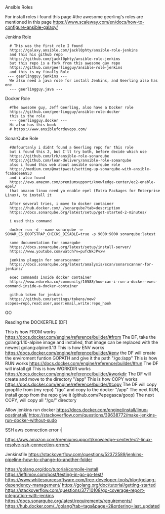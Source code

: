 Ansible Roles


  For install roles i found this page
  #the awesome geerling's roles are mentioned in this page
  https://www.scaleway.com/en/docs/how-to-configure-ansible-galaxy/

  Jenkins Role
  
  
      # This was the first role I found
      https://galaxy.ansible.com/jackl0phty/ansible-role-jenkins
      and this his github repo
      https://github.com/jackl0phty/ansible-role-jenkins
      but this repo is a fork from this awesome guy repo
      https://github.com/geerlingguy/ansible-role-jenkins
      and this is my finally Role
     --- geerlingguy.jenkins ---
      We also need a java role for install Jenkins, and Geerling also has one
      --- geerlingguy.java ---
  
  Docker Role
  
  
      #The awesome guy, Jeff Geerling, also have a Docker role
      https://github.com/geerlingguy/ansible-role-docker
      this is the role
      --- geerlingguy.docker ---
      Hi also has this book
      # https://www.ansiblefordevops.com/
      
  SonarQube Role
  
  
  
      #Unfourtanly i didnt found a Geerling repo for this role
      but i found this 2, but I'll try both, before decide which use
      https://github.com/lrk/ansible-role-sonarqube
      https://github.com/lean-delivery/ansible-role-sonarqube
      also i found this web about ansible sonarqube role 
      https://medium.com/@mattpwest/setting-up-sonarqube-with-ansible-fcabadee6953
      and i also found
      https://aws.amazon.com/premiumsupport/knowledge-center/ec2-enable-epel/
      that amazon linux need yo enable epel (Extra Packages for Enterprise Linux), to install it
      
      After several tries, i move to docker container 
      https://hub.docker.com/_/sonarqube?tab=description
      https://docs.sonarqube.org/latest/setup/get-started-2-minutes/
      
      i used this command
      
      docker run -d --name sonarqube -e SONAR_ES_BOOTSTRAP_CHECKS_DISABLE=true -p 9000:9000 sonarqube:latest
      
      some documentation for sonarqube
      https://docs.sonarqube.org/latest/setup/install-server/
      https://www.youtube.com/watch?v=pufcNkJPvxw
      
      jenkins pluggin for sonarscanner
      https://docs.sonarqube.org/latest/analysis/scan/sonarscanner-for-jenkins/
      
      exec commands inside docker container
      https://www.edureka.co/community/10588/how-can-i-run-a-docker-exec-command-inside-a-docker-container
      
      github token for jenkins
      https://github.com/settings/tokens/new?scopes=repo,read:user,user:email,write:repo_hook
 GO
    

  
Reading the DOCKERFILE (DF)


This is how FROM works https://docs.docker.com/engine/reference/builder/#from
The DF, take the golang:1.10-alpine image and installed, that image can be replaced with the newest golang:alpine3.13
This is how ENV works https://docs.docker.com/engine/reference/builder/#env
the DF will create the enviroment funtion GOPATH and give it the path "/go:/app"
This is how RUN works https://docs.docker.com/engine/reference/builder/#run
The DF will install git
This is how WORKDIR works https://docs.docker.com/engine/reference/builder/#workdir
The DF will create and move to the directory "/app"
This is how COPY works https://docs.docker.com/engine/reference/builder/#copy
The DF will copy goopfile from (my repo) "/go" and copy to the docker "/app"
The next RUN, install goop from the repo give it (github.com/Pepegasca/goop)
The next COPY, will copy all "/go/" directory



Allow jenkins run docker
https://docs.docker.com/engine/install/linux-postinstall/
https://stackoverflow.com/questions/39638772/make-jenkins-run-docker-without-sudo


SSH aws connection  error :|

https://aws.amazon.com/premiumsupport/knowledge-center/ec2-linux-resolve-ssh-connection-errors/


Jenkinsfile
https://stackoverflow.com/questions/52372589/jenkins-pipeline-how-to-change-to-another-folder

https://golang.org/doc/tutorial/compile-install
https://ieftimov.com/post/testing-in-go-go-test/
https://www.whitesourcesoftware.com/free-developer-tools/blog/golang-dependency-management/
https://golang.org/doc/tutorial/getting-started
https://stackoverflow.com/questions/37710108/go-coverage-report-integration-with-jenkins
https://docs.sonarqube.org/latest/requirements/requirements/
https://hub.docker.com/_/golang?tab=tags&page=2&ordering=last_updated
